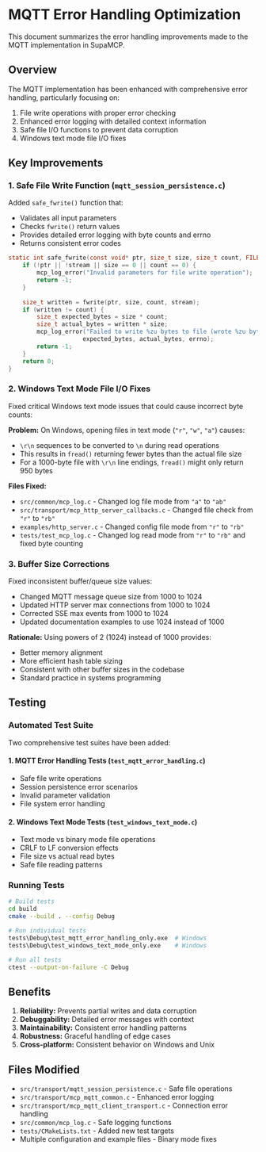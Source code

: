 # MQTT Error Handling Optimization

This document summarizes the error handling improvements made to the MQTT implementation in SupaMCP.

## Overview

The MQTT implementation has been enhanced with comprehensive error handling, particularly focusing on:
1. File write operations with proper error checking
2. Enhanced error logging with detailed context information
3. Safe file I/O functions to prevent data corruption
4. Windows text mode file I/O fixes

## Key Improvements

### 1. Safe File Write Function (`mqtt_session_persistence.c`)

Added `safe_fwrite()` function that:
- Validates all input parameters
- Checks `fwrite()` return values
- Provides detailed error logging with byte counts and errno
- Returns consistent error codes

```c
static int safe_fwrite(const void* ptr, size_t size, size_t count, FILE* stream) {
    if (!ptr || !stream || size == 0 || count == 0) {
        mcp_log_error("Invalid parameters for file write operation");
        return -1;
    }
    
    size_t written = fwrite(ptr, size, count, stream);
    if (written != count) {
        size_t expected_bytes = size * count;
        size_t actual_bytes = written * size;
        mcp_log_error("Failed to write %zu bytes to file (wrote %zu bytes, errno: %d)", 
                     expected_bytes, actual_bytes, errno);
        return -1;
    }
    return 0;
}
```

### 2. Windows Text Mode File I/O Fixes

Fixed critical Windows text mode issues that could cause incorrect byte counts:

**Problem:** On Windows, opening files in text mode (`"r"`, `"w"`, `"a"`) causes:
- `\r\n` sequences to be converted to `\n` during read operations
- This results in `fread()` returning fewer bytes than the actual file size
- For a 1000-byte file with `\r\n` line endings, `fread()` might only return 950 bytes

**Files Fixed:**
- `src/common/mcp_log.c` - Changed log file mode from `"a"` to `"ab"`
- `src/transport/mcp_http_server_callbacks.c` - Changed file check from `"r"` to `"rb"`
- `examples/http_server.c` - Changed config file mode from `"r"` to `"rb"`
- `tests/test_mcp_log.c` - Changed log read mode from `"r"` to `"rb"` and fixed byte counting

### 3. Buffer Size Corrections

Fixed inconsistent buffer/queue size values:
- Changed MQTT message queue size from 1000 to 1024
- Updated HTTP server max connections from 1000 to 1024  
- Corrected SSE max events from 1000 to 1024
- Updated documentation examples to use 1024 instead of 1000

**Rationale:** Using powers of 2 (1024) instead of 1000 provides:
- Better memory alignment
- More efficient hash table sizing
- Consistent with other buffer sizes in the codebase
- Standard practice in systems programming

## Testing

### Automated Test Suite

Two comprehensive test suites have been added:

#### 1. MQTT Error Handling Tests (`test_mqtt_error_handling.c`)
- Safe file write operations
- Session persistence error scenarios
- Invalid parameter validation
- File system error handling

#### 2. Windows Text Mode Tests (`test_windows_text_mode.c`)
- Text mode vs binary mode file operations
- CRLF to LF conversion effects
- File size vs actual read bytes
- Safe file reading patterns

### Running Tests

```bash
# Build tests
cd build
cmake --build . --config Debug

# Run individual tests
tests\Debug\test_mqtt_error_handling_only.exe  # Windows
tests\Debug\test_windows_text_mode_only.exe    # Windows

# Run all tests
ctest --output-on-failure -C Debug
```

## Benefits

1. **Reliability:** Prevents partial writes and data corruption
2. **Debuggability:** Detailed error messages with context
3. **Maintainability:** Consistent error handling patterns
4. **Robustness:** Graceful handling of edge cases
5. **Cross-platform:** Consistent behavior on Windows and Unix

## Files Modified

- `src/transport/mqtt_session_persistence.c` - Safe file operations
- `src/transport/mcp_mqtt_common.c` - Enhanced error logging
- `src/transport/mcp_mqtt_client_transport.c` - Connection error handling
- `src/common/mcp_log.c` - Safe logging functions
- `tests/CMakeLists.txt` - Added new test targets
- Multiple configuration and example files - Binary mode fixes

